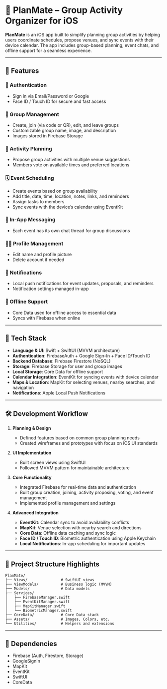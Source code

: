 # 📱 PlanMate – Group Activity Organizer for iOS

**PlanMate** is an iOS app built to simplify planning group activities by helping users coordinate schedules, propose venues, and sync events with their device calendar. The app includes group-based planning, event chats, and offline support for a seamless experience.

---

## 🚀 Features

### 🔐 Authentication
- Sign in via Email/Password or Google
- Face ID / Touch ID for secure and fast access

### 👥 Group Management
- Create, join (via code or QR), edit, and leave groups
- Customizable group name, image, and description
- Images stored in Firebase Storage

### 📌 Activity Planning
- Propose group activities with multiple venue suggestions
- Members vote on available times and preferred locations

### 🗓️ Event Scheduling
- Create events based on group availability
- Add title, date, time, location, notes, links, and reminders
- Assign tasks to members
- Sync events with the device’s calendar using EventKit

### 💬 In-App Messaging
- Each event has its own chat thread for group discussions

### 🧑‍💼 Profile Management
- Edit name and profile picture
- Delete account if needed

### 🔔 Notifications
- Local push notifications for event updates, proposals, and reminders
- Notification settings managed in-app

### 📶 Offline Support
- Core Data used for offline access to essential data
- Syncs with Firebase when online

---

## 🧰 Tech Stack

- **Language & UI**: Swift + SwiftUI (MVVM architecture)
- **Authentication**: FirebaseAuth + Google Sign-In + Face ID/Touch ID
- **Backend Database**: Firebase Firestore (NoSQL)
- **Storage**: Firebase Storage for user and group images
- **Local Storage**: Core Data for offline support
- **Calendar Integration**: EventKit for syncing events with device calendar
- **Maps & Location**: MapKit for selecting venues, nearby searches, and navigation
- **Notifications**: Apple Local Push Notifications

---

## 🛠 Development Workflow

1. **Planning & Design**
   - Defined features based on common group planning needs
   - Created wireframes and prototypes with focus on iOS UI standards

2. **UI Implementation**
   - Built screen views using SwiftUI
   - Followed MVVM pattern for maintainable architecture

3. **Core Functionality**
   - Integrated Firebase for real-time data and authentication
   - Built group creation, joining, activity proposing, voting, and event management
   - Implemented profile management and settings

4. **Advanced Integration**
   - **EventKit**: Calendar sync to avoid availability conflicts
   - **MapKit**: Venue selection with nearby search and directions
   - **Core Data**: Offline data caching and sync logic
   - **Face ID / Touch ID**: Biometric authentication using Apple Keychain
   - **Local Notifications**: In-app scheduling for important updates

---

## 📂 Project Structure Highlights

```
PlanMate/
├── Views/               # SwiftUI views
├── ViewModels/          # Business logic (MVVM)
├── Models/              # Data models
├── Services/
│   ├── FirebaseManager.swift
│   ├── EventKitManager.swift
│   ├── MapKitManager.swift
│   └── BiometricManager.swift
├── CoreData/            # Core Data stack
├── Assets/              # Images, Colors, etc.
└── Utilities/           # Helpers and extensions
```

---

## 🧪 Dependencies

- Firebase (Auth, Firestore, Storage)
- GoogleSignIn
- MapKit
- EventKit
- SwiftUI
- CoreData



